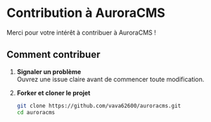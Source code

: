 # Contribution à AuroraCMS

Merci pour votre intérêt à contribuer à AuroraCMS !

## Comment contribuer

1. **Signaler un problème**  
   Ouvrez une issue claire avant de commencer toute modification.

2. **Forker et cloner le projet**

   ```bash
   git clone https://github.com/vava62600/auroracms.git
   cd auroracms
